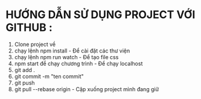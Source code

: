 # HƯỚNG DẪN SỬ DỤNG PROJECT VỚI GITHUB :
1. Clone project về
2. chạy lệnh npm install - Để cài đặt các thư viện
3. chạy lệnh npm run watch - Để tạo file css
4. npm start để chạy chương trình - Để chạy localhost
5. git add . 
6. git commit -m "ten commit"
7. git push 
8. git pull --rebase origin - Cập xuống project mình đang giữ

